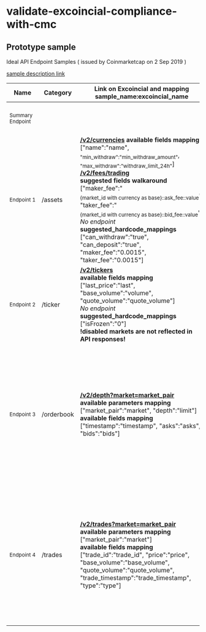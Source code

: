 # validate-excoincial-compliance-with-cmc

## Prototype sample

Ideal API Endpoint Samples
\( issued by Coinmarketcap on 2 Sep 2019 \)

[sample description link](https://docs.google.com/document/d/1S4urpzUnO2t7DmS_1dc4EL4tgnnbTObPYXvDeBnukCg/edit)

Name | Category | Link on Excoincial and mapping sample_name:excoincial_name | Status | Description | Link to sample
--- | --- | --- | --- | --- | ---
<sub>Summary Endpoint</sub> | | | | Overview of market data for all tickers. | [bitrue sample](https://www.bitrue.com/kline-api/public.json?command=returnTicker)
<sub>Endpoint&nbsp;1</sub> | /assets | **[/v2/currencies](https://excoincial.com/api/v2/currencies) available fields mapping**<br>\["name":"name", <sub>"min_withdraw":"min_withdraw_amount"</sub>, <sub>"max_withdraw":"withdraw_limit_24h"</sub>\] **[/v2/fees/trading](https://excoincial.com/api/v2/fees/trading)<br>suggested fields walkaround**<br>\["maker_fee":"<sub>\{market_id&nbsp;with&nbsp;currency&nbsp;as&nbsp;base\}::ask_fee::value</sub>", "taker_fee":"<sub>\{market_id&nbsp;with&nbsp;currency&nbsp;as&nbsp;base\}::bid_fee::value</sub>"\]<br>*No&nbsp;endpoint* **suggested_hardcode_mappings**<br>\["can_withdraw":"true", "can_deposit":"true", "maker_fee":"0.0015", "taker_fee":"0.0015"\]| Compliant with mandatory | In depth details on crypto currencies available on the exchange. | [CMC description ENDPOINT_1](https://docs.google.com/document/d/1S4urpzUnO2t7DmS_1dc4EL4tgnnbTObPYXvDeBnukCg/edit#bookmark=id.yu07m9vl46wn)
<sub>Endpoint&nbsp;2</sub> | /ticker | **[/v2/tickers](https://excoincial.com/api/v2/tickers)<br>available fields mapping**<br>\["last_price":"last", "base_volume":"volume", "quote_volume":"quote_volume"\]<br>*No&nbsp;endpoint* **suggested_hardcode_mappings**<br>\["isFrozen":"0"\]<br>**!disabled markets are not reflected in API responses!** | Compliant with mandatory | 24-hour rolling window price change statistics for all markets. | [CMC description ENDPOINT_2](https://docs.google.com/document/d/1S4urpzUnO2t7DmS_1dc4EL4tgnnbTObPYXvDeBnukCg/edit#bookmark=id.vs2pdh9rb8fa)
<sub>Endpoint&nbsp;3</sub> | /orderbook | **[/v2/depth?market=market_pair](https://excoincial.com/api/v2/depth?market=btcusd&limit=300)<br>available parameters mapping**<br>\["market_pair":"market", "depth":"limit"\]<br>**available fields mapping**<br>\["timestamp":"timestamp", "asks":"asks",  "bids":"bids"\] | Compliant with mandatory | Market depth of a trading pair. One array containing a list of ask prices and another array containing bid prices. Query for level 2 order book with full depth available as minimum requirement. | [CMC description ENDPOINT_3](https://docs.google.com/document/d/1S4urpzUnO2t7DmS_1dc4EL4tgnnbTObPYXvDeBnukCg/edit#bookmark=id.9caev86c3vcc)
<sub>Endpoint&nbsp;4</sub> | /trades | **[/v2/trades?market=market_pair](https://excoincial.com/api/v2/trades?market=btcusd&limit=50)<br>available parameters mapping**<br>\["market_pair":"market"\]<br>**available fields mapping**<br>\["trade_id":"trade_id", "price":"price",  "base_volume":"base_volume", "quote_volume":"quote_volume", "trade_timestamp":"trade_timestamp", "type":"type"\] | Compliant with mandatory | Market depth of a trading pair. One array containing a list of ask prices and another array containing bid prices. Query for level 2 order book with full depth available as minimum requirement. | [CMC description ENDPOINT_4](https://docs.google.com/document/d/1S4urpzUnO2t7DmS_1dc4EL4tgnnbTObPYXvDeBnukCg/edit#bookmark=id.itop40gvrsz9)
